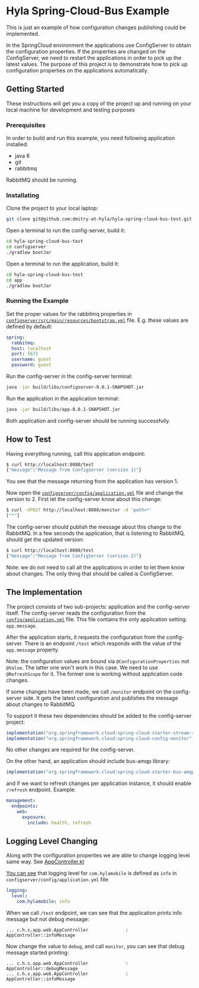 # Hyla Spring-Cloud-Bus Example

This is just an example of how configuration changes publishing could be implemented.

In the SpringCloud environment the applications use ConfigServer to obtain the configuration properties.
If the properties are changed on the ConfigServer, we need to restart the applications in order to pick
up the latest values. The purpose of this project is to demonstrate how to pick up configuration properties
on the applications automatically.

## Getting Started

These instructions will get you a copy of the project up and running on your local machine for development and testing purposes

### Prerequisites

In order to build and run this example, you need following application installed:

* java 8
* git
* rabbitmq

RabbitMQ should be running.

### Installating

Clone the project to your local laptop:

```bash
git clone git@github.com:dmitry-at-hyla/hyla-spring-cloud-bus-test.git
```

Open a terminal to run the config-server, build it:

```bash
cd hyla-spring-cloud-bus-test
cd configserver
./gradlew bootJar
```

Open a terminal to run the application, build it:

```bash
cd hyla-spring-cloud-bus-test
cd app
./gradlew bootJar
```

### Running the Example

Set the proper values for the rabbitmq properties in
[`configserver/src/main/resources/bootstrap.yml`](https://github.com/dmitry-at-hyla/hyla-spring-cloud-bus-test/blob/master/configserver/src/main/resources/bootstrap.yml) file.
E.g. these values are defined by default:

```yaml
spring:
  rabbitmq:
  host: localhost
  port: 5672
  username: guest
  password: guest
```

Run the config-server in the config-server terminal:

```bash
java -jar build/libs/configserver-0.0.1-SNAPSHOT.jar
```

Run the application in the application terminal:

```bash
java -jar build/libs/app-0.0.1-SNAPSHOT.jar
```

Both application and config-server should be running successfully.

## How to Test

Having everything running, call this application endpoint:

```bash
$ curl http://localhost:8080/test
{"message":"Message from ConfigServer (version 1)"}
```

You see that the message returning from the application has version 1.

Now open the [`configserver/config/application.yml`](https://github.com/dmitry-at-hyla/hyla-spring-cloud-bus-test/blob/master/configserver/config/application.yml) file and change the version to 2.
First let the config-server know about this change:

```bash
$ curl -XPOST http://localhost:8888/monitor -d 'path=*'
["*"]
```

The config-server should publish the message about this change to the RabbitMQ.
In a few seconds the application, that is listening to RabbitMQ, should get the updated
version:

```bash
$ curl http://localhost:8080/test
{"message":"Message from ConfigServer (version 2)"}
```

Note: we do not need to call all the applications in order to let them know about changes.
The only thing that should be called is ConfigServer.

## The Implementation

The project consists of two sub-projects: application and the config-server itself.
The config-server reads the configuration from the [`config/application.yml`](https://github.com/dmitry-at-hyla/hyla-spring-cloud-bus-test/blob/master/configserver/config/application.yml) file.
This file contains the only application setting: `app.message`.

After the application starts, it requests the configuration from the config-server.
There is an endpoint `/test` which responds with the value of the `app.message` property.

Note: the configuration values are bound via `@ConfigurationProperties` not `@Value`. The
latter one won't work in this case. We need to use `@RefreshScope` for it. The former one
is working without application code changes.

If some changes have been made, we call `/monitor` endpoint on the config-server side.
It gets the latest configuration and publishes the message about changes to RabbitMQ.

To support it these two dependencies should be added to the config-server project:

```gradle
implementation("org.springframework.cloud:spring-cloud-starter-stream-rabbit")
implementation("org.springframework.cloud:spring-cloud-config-monitor")
```

No other changes are required for the config-server.

On the other hand, an application should include bus-amqp library:

```gradle
implementation("org.springframework.cloud:spring-cloud-starter-bus-amqp")
```

and if we want to refresh changes per application instance, it should enable
`/refresh` endpoint. Example:

```yaml
management:
  endpoints:
    web:
      exposure:
        include: health, refresh
```

## Logging Level Changing

Along with the configuration properties we are able to change logging level same way.
See [AppController.kt](https://github.com/dmitry-at-hyla/hyla-spring-cloud-bus-test/blob/master/app/src/main/kotlin/com/hylamobile/springcloudbus/app/web/AppController.kt)

[You can see](https://github.com/dmitry-at-hyla/hyla-spring-cloud-bus-test/blob/master/configserver/config/application.yml) that logging level for `com.hylamobile` is defined as `info` in `configserver/config/application.yml` file:

```yaml
logging:
  level:
    com.hylamobile: info
```

When we call `/test` endpoint, we can see that the application prints info message but not debug message:

```
... c.h.s.app.web.AppController              : AppController::infoMessage
```

Now change the value to `debug`, and call `monitor`, you can see that debug message started printing:

```
... c.h.s.app.web.AppController              : AppController::debugMessage
... c.h.s.app.web.AppController              : AppController::infoMessage
```

